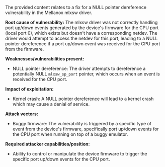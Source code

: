 The provided content relates to a fix for a NULL pointer dereference vulnerability in the Mellanox mlxsw driver.

**Root cause of vulnerability:**
The mlxsw driver was not correctly handling port up/down events generated by the device's firmware for the CPU port (local port 0), which exists but doesn't have a corresponding netdev. The driver would attempt to access the netdev for this port, leading to a NULL pointer dereference if a port up/down event was received for the CPU port from the firmware.

**Weaknesses/vulnerabilities present:**
- NULL pointer dereference: The driver attempts to dereference a potentially NULL `mlxsw_sp_port` pointer, which occurs when an event is received for the CPU port.

**Impact of exploitation:**
- Kernel crash: A NULL pointer dereference will lead to a kernel crash which may cause a denial of service.

**Attack vectors:**
- Buggy firmware: The vulnerability is triggered by a specific type of event from the device's firmware, specifically port up/down events for the CPU port when running on top of a buggy emulator.

**Required attacker capabilities/position:**
- Ability to control or manipulate the device firmware to trigger the specific port up/down events for the CPU port.